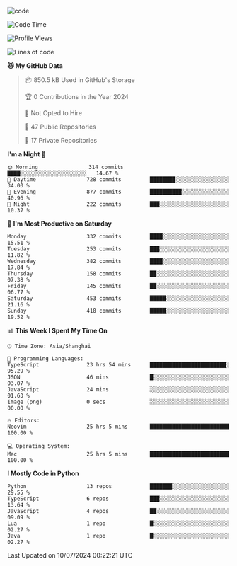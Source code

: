 
<!--
**liuyaanng/liuyaanng** is a ✨ _special_ ✨ repository because its `README.md` (this file) appears on your GitHub profile.

Here are some ideas to get you started:

- 🔭 I’m currently working on ...
- 🌱 I’m currently learning ...
- 👯 I’m looking to collaborate on ...
- 🤔 I’m looking for help with ...
- 💬 Ask me about ...
- 📫 How to reach me: ...
- 😄 Pronouns: ...
- ⚡ Fun fact: ...
-->


![code](https://cdn.jsdelivr.net/gh/liuyaanng/liuyaanng@1.0/code.gif) 

<!--START_SECTION:waka-->
![Code Time](http://img.shields.io/badge/Code%20Time-561%20hrs%2040%20mins-blue)

![Profile Views](http://img.shields.io/badge/Profile%20Views-0-blue)

![Lines of code](https://img.shields.io/badge/From%20Hello%20World%20I%27ve%20Written-14.6%20million%20lines%20of%20code-blue)

**🐱 My GitHub Data** 

> 📦 850.5 kB Used in GitHub's Storage 
 > 
> 🏆 0 Contributions in the Year 2024
 > 
> 🚫 Not Opted to Hire
 > 
> 📜 47 Public Repositories 
 > 
> 🔑 17 Private Repositories 
 > 
**I'm a Night 🦉** 

```text
🌞 Morning                314 commits         ████░░░░░░░░░░░░░░░░░░░░░   14.67 % 
🌆 Daytime                728 commits         ████████░░░░░░░░░░░░░░░░░   34.00 % 
🌃 Evening                877 commits         ██████████░░░░░░░░░░░░░░░   40.96 % 
🌙 Night                  222 commits         ███░░░░░░░░░░░░░░░░░░░░░░   10.37 % 
```
📅 **I'm Most Productive on Saturday** 

```text
Monday                   332 commits         ████░░░░░░░░░░░░░░░░░░░░░   15.51 % 
Tuesday                  253 commits         ███░░░░░░░░░░░░░░░░░░░░░░   11.82 % 
Wednesday                382 commits         ████░░░░░░░░░░░░░░░░░░░░░   17.84 % 
Thursday                 158 commits         ██░░░░░░░░░░░░░░░░░░░░░░░   07.38 % 
Friday                   145 commits         ██░░░░░░░░░░░░░░░░░░░░░░░   06.77 % 
Saturday                 453 commits         █████░░░░░░░░░░░░░░░░░░░░   21.16 % 
Sunday                   418 commits         █████░░░░░░░░░░░░░░░░░░░░   19.52 % 
```


📊 **This Week I Spent My Time On** 

```text
🕑︎ Time Zone: Asia/Shanghai

💬 Programming Languages: 
TypeScript               23 hrs 54 mins      ████████████████████████░   95.29 % 
JSON                     46 mins             █░░░░░░░░░░░░░░░░░░░░░░░░   03.07 % 
JavaScript               24 mins             ░░░░░░░░░░░░░░░░░░░░░░░░░   01.63 % 
Image (png)              0 secs              ░░░░░░░░░░░░░░░░░░░░░░░░░   00.00 % 

🔥 Editors: 
Neovim                   25 hrs 5 mins       █████████████████████████   100.00 % 

💻 Operating System: 
Mac                      25 hrs 5 mins       █████████████████████████   100.00 % 
```

**I Mostly Code in Python** 

```text
Python                   13 repos            ███████░░░░░░░░░░░░░░░░░░   29.55 % 
TypeScript               6 repos             ███░░░░░░░░░░░░░░░░░░░░░░   13.64 % 
JavaScript               4 repos             ██░░░░░░░░░░░░░░░░░░░░░░░   09.09 % 
Lua                      1 repo              █░░░░░░░░░░░░░░░░░░░░░░░░   02.27 % 
Java                     1 repo              █░░░░░░░░░░░░░░░░░░░░░░░░   02.27 % 
```




 Last Updated on 10/07/2024 00:22:21 UTC
<!--END_SECTION:waka-->
